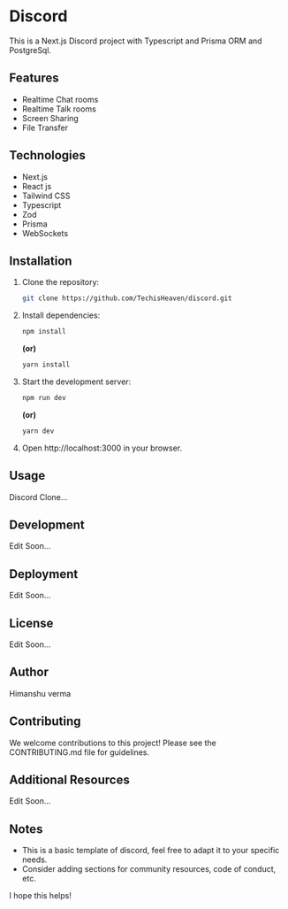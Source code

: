 # Discord

This is a Next.js Discord project with Typescript and Prisma ORM and PostgreSql.

## Features

- Realtime Chat rooms
- Realtime Talk rooms
- Screen Sharing
- File Transfer

## Technologies

- Next.js
- React js
- Tailwind CSS
- Typescript
- Zod
- Prisma
- WebSockets

## Installation

1. Clone the repository:
   ```bash
   git clone https://github.com/TechisHeaven/discord.git
   ```
2. Install dependencies:
   ```bash
   npm install
   ```
   **(or)**
   ```bash
   yarn install
   ```
3. Start the development server:
   ```bash
   npm run dev
   ```
   **(or)**
   ```bash
   yarn dev
   ```
4. Open http://localhost:3000 in your browser.

## Usage

Discord Clone...

## Development

<!-- [Provide instructions for contributing, including coding standards, testing procedures, etc.] -->

Edit Soon...

## Deployment

Edit Soon...

## License

Edit Soon...

## Author

Himanshu verma

## Contributing

We welcome contributions to this project! Please see the CONTRIBUTING.md file for guidelines.

## Additional Resources

<!-- - [Link to project documentation (optional)]
- [Link to issue tracker (optional)]
 -->

Edit Soon...

## Notes

- This is a basic template of discord, feel free to adapt it to your specific needs.
- Consider adding sections for community resources, code of conduct, etc.

I hope this helps!
